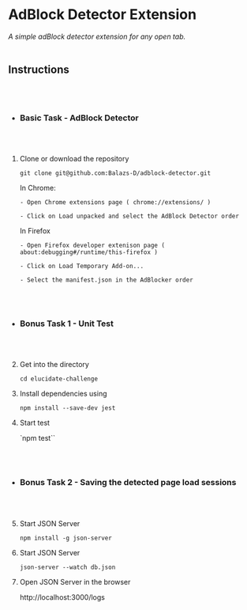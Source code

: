 # AdBlock Detector Extension

_A simple adBlock detector extension for any open tab._
<br></br>

## Instructions

<br></br>

- ### Basic Task - AdBlock Detector
  <br></br>

1.  Clone or download the repository

    `git clone git@github.com:Balazs-D/adblock-detector.git`

    In Chrome:

        - Open Chrome extensions page ( chrome://extensions/ )

        - Click on Load unpacked and select the AdBlock Detector order

    In Firefox

        - Open Firefox developer extenison page ( about:debugging#/runtime/this-firefox )

        - Click on Load Temporary Add-on...

        - Select the manifest.json in the AdBlocker order

<br></br>

- ### Bonus Task 1 - Unit Test
  <br></br>

2.  Get into the directory

    `cd elucidate-challenge`

3.  Install dependencies using

    `npm install --save-dev jest`

4.  Start test

    `npm test``

<br></br>

- ### Bonus Task 2 - Saving the detected page load sessions
  <br></br>

5. Start JSON Server

   `npm install -g json-server`

6. Start JSON Server

   `json-server --watch db.json`

7. Open JSON Server in the browser

   http://localhost:3000/logs
